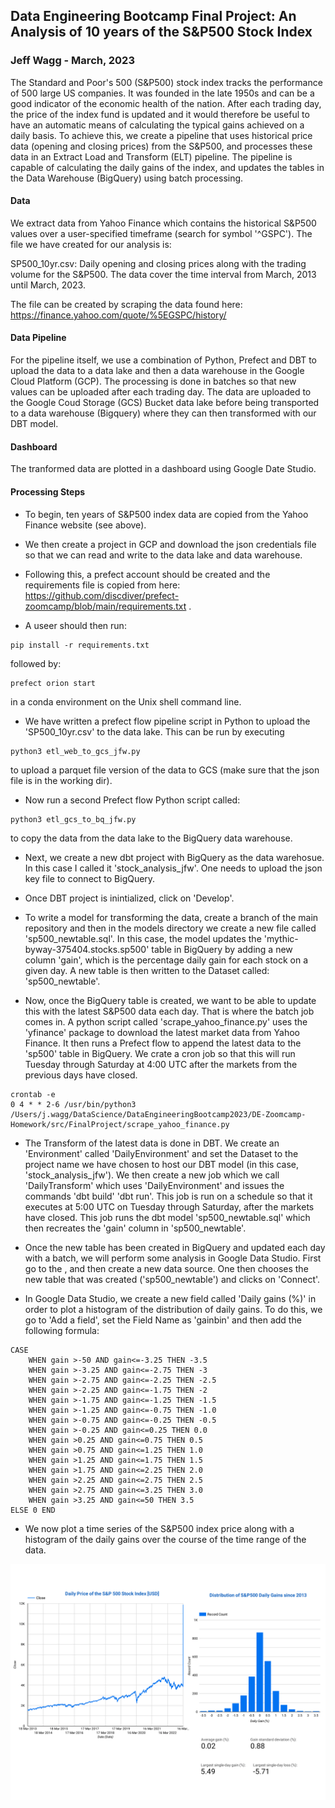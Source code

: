 ## Data Engineering Bootcamp Final Project: An Analysis of 10 years of the S&P500 Stock Index
### Jeff Wagg - March, 2023

The Standard and Poor's 500 (S&P500) stock index tracks the performance of 500 large US companies. It was founded in the late 1950s and can be a good indicator of the economic health of the nation. After each trading day, the price of the index fund is updated and it would therefore be useful to have an automatic means of calculating the typical gains achieved on a daily basis. To achieve this, we create a pipeline that uses historical price data (opening and closing prices) from the S&P500, and processes these data in an Extract Load and Transform (ELT) pipeline. The pipeline is capable of calculating the daily gains of the index, and updates the tables in the Data Warehouse (BigQuery) using batch processing. 

#### Data

We extract data from Yahoo Finance which contains the historical S&P500 values over a user-specified timeframe (search for symbol '^GSPC'). The file we have created for our analysis is: 

SP500_10yr.csv: Daily opening and closing prices along with the trading volume for the S&P500. The data cover the time interval from March, 2013 until March, 2023. 

The file can be created by scraping the data found here: https://finance.yahoo.com/quote/%5EGSPC/history/

#### Data Pipeline

For the pipeline itself, we use a combination of Python, Prefect and DBT to upload the data to a data lake and then a data warehouse in the Google Cloud Platform (GCP). The processing is done in batches so that new values can be uploaded after each trading day. The data are uploaded to the Google Coud Storage (GCS) Bucket data lake before being transported to a data warehouse (Bigquery) where they can then transformed with our DBT model. 

#### Dashboard

The tranformed data are plotted in a dashboard using Google Date Studio.  

#### Processing Steps

- To begin, ten years of S&P500 index data are copied from the Yahoo Finance website (see above). 

- We then create a project in GCP and download the json credentials file so that we can read and write to the data lake and data warehouse. 

- Following this, a prefect account should be created and the requirements file is copied from here: https://github.com/discdiver/prefect-zoomcamp/blob/main/requirements.txt .

- A useer should then run: 
```
pip install -r requirements.txt
```
followed by:
```
prefect orion start
```
in a conda environment on the Unix shell command line.

- We have written a prefect flow pipeline script in Python to upload the 'SP500_10yr.csv' to the data lake. This can be run by executing
```
python3 etl_web_to_gcs_jfw.py
```
to upload a parquet file version of the data to GCS (make sure that the json file is in the working dir). 

- Now run a second Prefect flow Python script called: 
```
python3 etl_gcs_to_bq_jfw.py
```
to copy the data from the data lake to the BigQuery data warehouse. 

- Next, we create a new dbt project with BigQuery as the data warehosue. In this case I called it 'stock_analysis_jfw'. One needs to upload the json key file to connect to BigQuery.

- Once DBT project is inintialized, click on 'Develop'.

- To write a model for transforming the data, create a branch of the main repository and then in the models directory we create a new file called 'sp500_newtable.sql'. In this case, the model updates the 'mythic-byway-375404.stocks.sp500' table in BigQuery by adding a new column 'gain', which is the percentage daily gain for each stock on a given day. A new table is then written to the Dataset called: 'sp500_newtable'. 

- Now, once the BigQuery table is created, we want to be able to update this with the latest S&P500 data each day. That is where the batch job comes in. A python script called 'scrape_yahoo_finance.py' uses the 'yfinance' package to download the latest market data from Yahoo Finance. It then runs a Prefect flow to append the latest data to the 'sp500' table in BigQuery. We crate a cron job so that this will run Tuesday through Saturday at 4:00 UTC after the markets from the previous days have closed. 

```
crontab -e
0 4 * * 2-6 /usr/bin/python3 /Users/j.wagg/DataScience/DataEngineeringBootcamp2023/DE-Zoomcamp-Homework/src/FinalProject/scrape_yahoo_finance.py
```

- The Transform of the latest data is done in DBT. We create an 'Environment' called 'DailyEnvironment' and set the Dataset to the project name we have chosen to host our DBT model (in this case, 'stock_analysis_jfw'). We then create a new job which we call 'DailyTransform' which uses 'DailyEnvironment' and issues the commands 'dbt build' 'dbt run'. This job is run on a schedule so that it executes at 5:00 UTC on Tuesday through Saturday, after the markets have closed. This job runs the dbt model 'sp500_newtable.sql' which then recreates the 'gain' column in 'sp500_newtable'. 

- Once the new table has been created in BigQuery and updated each day with a batch, we will perform some analysis in Google Data Studio. First go to the <URL>, and then create a new data source. One then chooses the new table that was created ('sp500_newtable') and clicks on 'Connect'. 

- In Google Data Studio, we create a new field called 'Daily gains (%)' in order to plot a histogram of the distribution of daily gains. To do this, we go to 'Add a field', set the Field Name as 'gainbin' and then add the following formula: 

```
CASE 
    WHEN gain >-50 AND gain<=-3.25 THEN -3.5
    WHEN gain >-3.25 AND gain<=-2.75 THEN -3
    WHEN gain >-2.75 AND gain<=-2.25 THEN -2.5
    WHEN gain >-2.25 AND gain<=-1.75 THEN -2
    WHEN gain >-1.75 AND gain<=-1.25 THEN -1.5
    WHEN gain >-1.25 AND gain<=-0.75 THEN -1.0
    WHEN gain >-0.75 AND gain<=-0.25 THEN -0.5
    WHEN gain >-0.25 AND gain<=0.25 THEN 0.0
    WHEN gain >0.25 AND gain<=0.75 THEN 0.5
    WHEN gain >0.75 AND gain<=1.25 THEN 1.0
    WHEN gain >1.25 AND gain<=1.75 THEN 1.5
    WHEN gain >1.75 AND gain<=2.25 THEN 2.0
    WHEN gain >2.25 AND gain<=2.75 THEN 2.5
    WHEN gain >2.75 AND gain<=3.25 THEN 3.0
    WHEN gain >3.25 AND gain<=50 THEN 3.5
ELSE 0 END
```

- We now plot a time series of the S&P500 index price along with a histogram of the daily gains over the course of the time range of the data. 
                               
![My Dashboard](https://github.com/waggjeff/DE-Zoomcamp-FinalProject/blob/main/Analysis_of_Historical_S%26P500_Data-1.png "S&P500 dashboard made in Google Data Studio")
